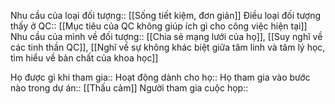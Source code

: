
Nhu cầu của loại đối tượng:: [[Sống tiết kiệm, đơn giản]]
Điều loại đối tượng thấy ở QC:: [[Mục tiêu của QC không giúp ích gì cho công việc hiện tại]]
Nhu cầu của mình về đối tượng:: [[Chia sẻ mạng lưới của họ]], [[Suy nghĩ về các tinh thần QC]], [[Nghĩ về sự không khác biệt giữa tâm linh và tâm lý học, tìm hiểu về bản chất của khoa học]]

Họ được gì khi tham gia:: 
Hoạt động dành cho họ:: 
Họ tham gia vào bước nào trong dự án:: [[Thấu cảm]]
Người tham gia cuộc họp:: 
